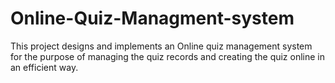 # Online-Quiz-Managment-system
 This project designs and implements an Online quiz management system for the purpose of managing the quiz records and creating the quiz online in an efficient way.
